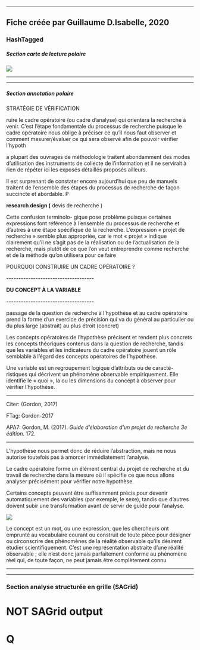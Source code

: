 
----
Fiche créée par Guillaume D.Isabelle, 2020 
---- 

### HashTagged 


##### Section carte de lecture polaire
![](afd655e7-1544-46ce-b653-70943dcbcd64)



----

----

##### Section annotation polaire
STRATÉGIE DE VÉRIFICATION



ruire le cadre opératoire (ou cadre d’analyse) qui orientera la recherche à venir. C’est l’étape fondamentale du processus de recherche puisque le cadre opératoire nous oblige à préciser ce qu’il nous faut observer et comment mesurer/évaluer ce qui sera observé afin de pouvoir vérifier l’hypoth



a plupart des ouvrages de méthodologie traitent abondamment des modes d’utilisation des instruments de collecte de l’information et il ne servirait à rien de répéter ici les exposés détaillés proposés ailleurs.



Il est surprenant de constater encore aujourd’hui que peu de manuels traitent de l’ensemble des étapes du processus de recherche de façon succincte et abordable. P



**research design (** devis de recherche )



Cette confusion terminolo- gique pose problème puisque certaines expressions font référence à l’ensemble du processus de recherche et d’autres à une étape spécifique de la recherche. L’expression « projet de recherche » semble plus appropriée, car le mot « projet » indique clairement qu’il ne s’agit pas de la réalisation ou de l’actualisation de la recherche, mais plutôt de ce que l’on veut entreprendre comme recherche et de la méthode qu’on utilisera pour ce faire



POURQUOI CONSTRUIRE UN CADRE OPÉRATOIRE ?



**------------------------------------**

**DU CONCEPT À LA VARIABLE**

**------------------------------------**



passage de la question de recherche à l’hypothèse et au cadre opératoire prend la forme d’un exercice de précision qui va du général au particulier ou du plus large (abstrait) au plus étroit (concret)



Les concepts opératoires de l’hypothèse précisent et rendent plus concrets les concepts théoriques contenus dans la question de recherche, tandis que les variables et les indicateurs du cadre opératoire jouent un rôle semblable à l’égard des concepts opératoires de l’hypothèse.



Une variable est un regroupement logique d’attributs ou de caracté- ristiques qui décrivent un phénomène observable empiriquement. Elle identifie le « quoi », la ou les dimensions du concept à observer pour vérifier l’hypothèse.



--------------------------------------------------

Citer: (Gordon, 2017)

FTag: Gordon-2017

APA7: Gordon, M. (2017). _Guide d’élaboration d’un projet de recherche 3e édition_. 172.

-----------------------------------------------------------



L’hypothèse nous permet donc de réduire l’abstraction, mais ne nous autorise toutefois pas à amorcer immédiatement l’analyse.



Le cadre opératoire forme un élément central du projet de recherche et du travail de recherche dans la mesure où il spécifie ce que nous allons analyser précisément pour vérifier notre hypothèse.



Certains concepts peuvent être suffisamment précis pour devenir automatiquement des variables (par exemple, le sexe), tandis que d’autres doivent subir une transformation avant de servir de guide pour l’analyse.





![](12F6DtVQUXdqRemaR4P1.png)



Le concept est un mot, ou une expression, que les chercheurs ont emprunté au vocabulaire courant ou construit de toute pièce pour désigner ou circonscrire des phénomènes de la réalité observable qu’ils désirent étudier scientifiquement. C’est une représentation abstraite d’une réalité observable ; elle n’est donc jamais parfaitement conforme au phénomène réel qui, de toute façon, ne peut jamais être complètement connu






----

----



### Section analyse structurée en grille (SAGrid)


# NOT SAGrid output

# Q

